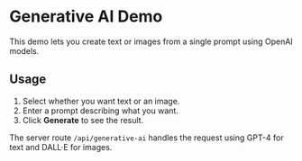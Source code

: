 # Generative AI Demo

This demo lets you create text or images from a single prompt using OpenAI models.

## Usage
1. Select whether you want text or an image.
2. Enter a prompt describing what you want.
3. Click **Generate** to see the result.

The server route `/api/generative-ai` handles the request using GPT-4 for text and DALL·E for images.
